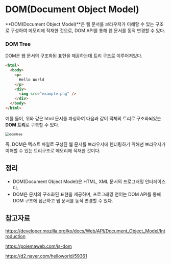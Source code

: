 # DOM(Document Object Model)

**DOM(Document Object Model)**은 웹 문서를 브라우저가 이해할 수 있는 구조로 구성하여 메모리에 적재한 것으로, DOM API를 통해 웹 문서를 동적 변경할 수 있다. 



### DOM Tree

DOM은 웹 문서의 구조화된 표현을 제공하는데 트리 구조로 이루어져있다. 

```html
<html>
  <body>
    <p>
      Hello World
    </p>
    <div>
      <img src="example.png" />
    </div>
  </body>
</html>
```

예를 들어, 위와 같은 html 문서를 파싱하여 다음과 같이 객체의 트리로 구조화되있는 **DOM 트리**로 구축할 수 있다.  

<img src="https://d2.naver.com/content/images/2015/06/helloworld-59361-8.png" alt="domtree" style="zoom:75%;" />



즉, DOM은 텍스트 파일로 구성된 웹 문서를 브라우저에 렌더링하기 위해선 브라우저가 이해할 수 있는 트리구조로 메모리에 적재한 것이다. 



## 정리

* DOM(Document Object Model)은 HTML, XML 문서의 프로그래밍 인터페이스다.
* DOM은 문서의 구조화된 표현을 제공하며, 프로그래밍 언어는 DOM API를 통해 DOM 구조에 접근하고 웹 문서를 동적 변경할 수 있다. 



## 참고자료

https://developer.mozilla.org/ko/docs/Web/API/Document_Object_Model/Introduction

https://poiemaweb.com/js-dom

https://d2.naver.com/helloworld/59361

